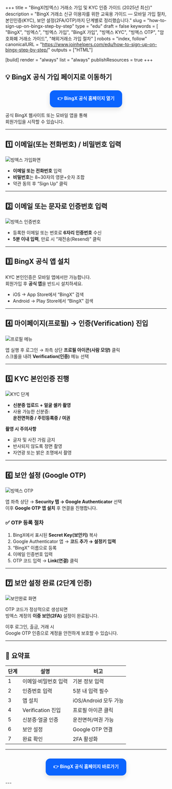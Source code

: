 +++
title = "BingX(빙엑스) 거래소 가입 및 KYC 인증 가이드 (2025년 최신)"
description = "BingX 거래소 신규 이용자를 위한 교육용 가이드 — 모바일 가입 절차, 본인인증(KYC), 보안 설정(2FA/OTP)까지 단계별로 정리했습니다."
slug = "how-to-sign-up-on-bingx-step-by-step"
type = "edu"
draft = false
keywords = [
  "BingX",
  "빙엑스",
  "빙엑스 가입",
  "BingX 가입",
  "빙엑스 KYC",
  "빙엑스 OTP",
  "암호화폐 거래소 가이드",
  "해외거래소 가입 절차"
]
robots = "index, follow"
canonicalURL = "https://www.joinhelpers.com/edu/how-to-sign-up-on-bingx-step-by-step/"
outputs = ["HTML"]

[build]
  render = "always"
  list = "always"
  publishResources = true
+++


## 💡 BingX 공식 가입 페이지로 이동하기
<div class="bingx-cta-wrap">
  <a href="https://bingx.com/invite/QJDP6W/"
     class="bingx-btn"
     target="_blank"
     rel="noopener nofollow sponsored">
    👉 BingX 공식 홈페이지 열기
  </a>
</div>

공식 BingX 웹사이트 또는 모바일 앱을 통해  
회원가입을 시작할 수 있습니다.

---

## 1️⃣ 이메일(또는 전화번호) / 비밀번호 입력

![빙엑스 가입화면](/img/guide/mobile-register-01.png)

- **이메일 또는 전화번호** 입력  
- **비밀번호**는 8~30자의 영문+숫자 조합  
- 약관 동의 후 “Sign Up” 클릭  

---

## 2️⃣ 이메일 또는 문자로 인증번호 입력

![빙엑스 인증번호](/img/guide/mobile-register-02.png)

- 등록한 이메일 또는 번호로 **6자리 인증번호** 수신  
- **5분 이내 입력**, 만료 시 “재전송(Resend)” 클릭  

---

## 3️⃣ BingX 공식 앱 설치

KYC 본인인증은 모바일 앱에서만 가능합니다.  
회원가입 후 **공식 앱**을 반드시 설치하세요.

- iOS → App Store에서 “BingX” 검색  
- Android → Play Store에서 “BingX” 검색  

---

## 4️⃣ 마이페이지(프로필) → 인증(Verification) 진입

![프로필 메뉴](/img/guide/mobile-register-03.png)

앱 실행 후 로그인 → 좌측 상단 **프로필 아이콘(사람 모양)** 클릭  
스크롤을 내려 **Verification(인증)** 메뉴 선택  

---

## 5️⃣ KYC 본인인증 진행

![KYC 단계](/img/guide/mobile-register-05.png)

- **신분증 업로드 + 얼굴 셀카 촬영**  
- 사용 가능한 신분증:  
  **운전면허증 / 주민등록증 / 여권**

**촬영 시 주의사항**
- 글자 및 사진 가림 금지  
- 반사되지 않도록 정면 촬영  
- 자연광 또는 밝은 조명에서 촬영  

---

## 6️⃣ 보안 설정 (Google OTP)

![빙엑스 OTP](/img/guide/mobile-register-08.png)

앱 좌측 상단 → **Security 탭 → Google Authenticator** 선택  
이후 **Google OTP 앱 설치** 후 연결을 진행합니다.

### ✅ OTP 등록 절차
1. BingX에서 표시된 **Secret Key(보안키)** 복사  
2. Google Authenticator 앱 → **코드 추가 → 설정키 입력**  
3. “BingX” 이름으로 등록  
4. 이메일 인증번호 입력  
5. OTP 코드 입력 → **Link(연결)** 클릭  

---

## 7️⃣ 보안 설정 완료 (2단계 인증)

![보안완료 화면](/img/guide/mobile-register-10.png)

OTP 코드가 정상적으로 생성되면  
빙엑스 계정의 **이중 보안(2FA)** 설정이 완료됩니다.  

이후 로그인, 출금, 거래 시  
Google OTP 인증으로 계정을 안전하게 보호할 수 있습니다.

---

## 🧩 요약표

| 단계 | 설명 | 비고 |
|------|------|------|
| 1 | 이메일·비밀번호 입력 | 기본 정보 입력 |
| 2 | 인증번호 입력 | 5분 내 입력 필수 |
| 3 | 앱 설치 | iOS/Android 모두 가능 |
| 4 | Verification 진입 | 프로필 아이콘 클릭 |
| 5 | 신분증·얼굴 인증 | 운전면허/여권 가능 |
| 6 | 보안 설정 | Google OTP 연결 |
| 7 | 완료 확인 | 2FA 활성화 |

---
<div class="bingx-cta-wrap">
  <a href="https://bingx.com/invite/QJDP6W/"
     class="bingx-btn"
     target="_blank"
     rel="noopener nofollow sponsored">
    👉 BingX 공식 홈페이지 바로가기
  </a>
</div>
---
<style>
/* BingX 스타일 CTA 버튼 (브랜드 파랑 #0B64FE) */
.bingx-cta-wrap {
  display: flex;
  justify-content: center;
  margin: 28px 0 14px;
}
.bingx-btn {
  display: inline-block;
  background: #0B64FE;            /* BingX blue */
  color: #fff;
  font-weight: 700;
  letter-spacing: .2px;
  padding: 14px 24px;
  border-radius: 14px;
  text-decoration: none;
  box-shadow: 0 6px 16px rgba(0, 0, 0, .12);
  transition: transform .08s ease, box-shadow .2s ease, opacity .2s ease;
}
.bingx-btn:hover {
  transform: translateY(-1px);
  box-shadow: 0 10px 24px rgba(0, 0, 0, .18);
  opacity: .98;
}
.bingx-btn:active {
  transform: translateY(0);
  box-shadow: 0 4px 12px rgba(0, 0, 0, .12);
}
/* 모바일 대응 */
@media (max-width:520px) {
  .bingx-btn {
    width: 100%;
    text-align: center;
  }
}
/* 다크 모드 색상 보정 */
@media (prefers-color-scheme: dark) {
  .bingx-btn {
    background: #084ECC; /* 어두운 배경 대비용 짙은 블루 */
  }
}
</style>